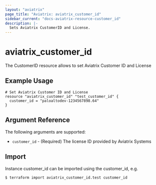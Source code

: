 ```yaml
---
layout: "aviatrix"
page_title: "Aviatrix: aviatrix_customer_id"
sidebar_current: "docs-aviatrix-resource-customer_id"
description: |-
  Sets Aviatrix CustomerID and License.
---
```


# aviatrix_customer_id

The CustomerID resource allows to set Aviatrix Customer ID and License

## Example Usage

```hcl
# Set Aviatrix Customer ID and License
resource "aviatrix_customer_id" "test_customer_id" {
  customer_id = "paloaltodev-1234567898.64"
}
```

## Argument Reference

The following arguments are supported:

* `customer_id` - (Required) The license ID provided by Aviatrix Systems

## Import

Instance customer_id can be imported using the customer_id, e.g.

```hcl
$ terraform import aviatrix_customer_id.test customer_id
```